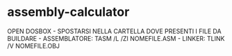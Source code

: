 # assembly-calculator
OPEN DOSBOX - 
SPOSTARSI NELLA CARTELLA DOVE PRESENTI I FILE DA BUILDARE - 
ASSEMBLATORE: TASM /L /ZI NOMEFILE.ASM - 
LINKER: TLINK /V NOMEFILE.OBJ
